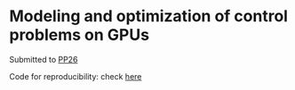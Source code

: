 # Modeling and optimization of control problems on GPUs

Submitted to [PP26](https://mctao.slack.com/archives/C09CC89TF1U/p1756398844176409)

Code for reproducibility: check [here](code/)
